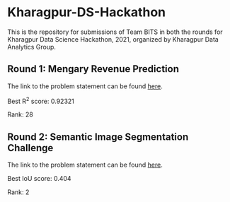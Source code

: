 # Kharagpur-DS-Hackathon
This is the repository for submissions of Team BITS in both the rounds for Kharagpur Data Science Hackathon, 2021, organized by Kharagpur Data Analytics Group.

## Round 1: Mengary Revenue Prediction
The link to the problem statement can be found [here](https://www.kaggle.com/c/mengary-revenue-prediction/overview).

Best R<sup>2</sup> score: 0.92321

Rank: 28

## Round 2: Semantic Image Segmentation Challenge
The link to the problem statement can be found [here](https://www.kaggle.com/c/sematic-image-segmentation-challenge/overview).

Best IoU score: 0.404

Rank: 2
